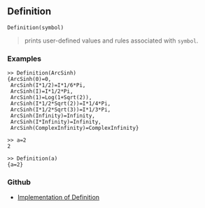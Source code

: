 ## Definition 

```
Definition(symbol)
```
> prints user-defined values and rules associated with `symbol`.
  
### Examples

``` 
>> Definition(ArcSinh)
{ArcSinh(0)=0,
 ArcSinh(I*1/2)=I*1/6*Pi,
 ArcSinh(I)=I*1/2*Pi,
 ArcSinh(1)=Log(1+Sqrt(2)),
 ArcSinh(I*1/2*Sqrt(2))=I*1/4*Pi,
 ArcSinh(I*1/2*Sqrt(3))=I*1/3*Pi,
 ArcSinh(Infinity)=Infinity,
 ArcSinh(I*Infinity)=Infinity,
 ArcSinh(ComplexInfinity)=ComplexInfinity}
 
>> a=2
2

>> Definition(a)
{a=2}
```

### Github

* [Implementation of Definition](https://github.com/axkr/symja_android_library/blob/master/symja_android_library/matheclipse-core/src/main/java/org/matheclipse/core/builtin/PatternMatching.java#L483) 
